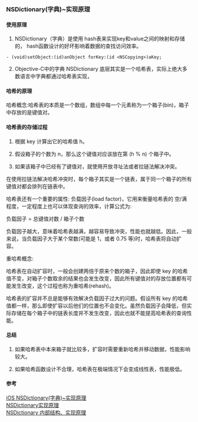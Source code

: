 ###  NSDictionary(字典)~实现原理

#### 使用原理
1. NSDictionary（字典）是使用
hash表来实现key和value之间的映射和存储的，
hash函数设计的好坏影响着数据的查找访问效率。

```
- (void)setObject:(id)anObject forKey:(id <NSCopying>)aKey;
```

2. Objective-C中的字典 NSDictionary 底层其实是一个哈希表，实际上绝大多数语言中字典都通过哈希表实现，

#### 哈希的原理
哈希概念:哈希表的本质是一个数组，数组中每一个元素称为一个箱子(bin)，箱子中存放的是键值对。

#### 哈希表的存储过程
1. 根据 key 计算出它的哈希值 h。

2. 假设箱子的个数为 n，那么这个键值对应该放在第 (h % n) 个箱子中。

3. 如果该箱子中已经有了键值对，就使用开放寻址法或者拉链法解决冲突。

在使用拉链法解决哈希冲突时，每个箱子其实是一个链表，属于同一个箱子的所有键值对都会排列在链表中。

哈希表还有一个重要的属性: 负载因子(load factor)，它用来衡量哈希表的 空/满 程度，一定程度上也可以体现查询的效率，计算公式为:

负载因子 = 总键值对数 / 箱子个数

负载因子越大，意味着哈希表越满，越容易导致冲突，性能也就越低。因此，一般来说，当负载因子大于某个常数(可能是 1，或者 0.75 等)时，哈希表将自动扩容。

重哈希概念:    

哈希表在自动扩容时，一般会创建两倍于原来个数的箱子，因此即使 key 的哈希值不变，对箱子个数取余的结果也会发生改变，因此所有键值对的存放位置都有可能发生改变，这个过程也称为重哈希(rehash)。

哈希表的扩容并不总是能够有效解决负载因子过大的问题。假设所有 key 的哈希值都一样，那么即使扩容以后他们的位置也不会变化。虽然负载因子会降低，但实际存储在每个箱子中的链表长度并不发生改变，因此也就不能提高哈希表的查询性能。

#### 总结
1. 如果哈希表中本来箱子就比较多，扩容时需要重新哈希并移动数据，性能影响较大。

2. 如果哈希函数设计不合理，哈希表在极端情况下会变成线性表，性能极低。




#### 参考
[iOS NSDictionary(字典)~实现原理](https://blog.csdn.net/shihuboke/article/details/78454401)         
[NSDictionary实现原理](https://blog.csdn.net/linshaolie/article/details/41494303)              
[NSDictionary 内部结构、实现原理](https://www.jianshu.com/p/d4b5542740d5)          
